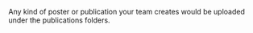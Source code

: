 Any kind of poster or publication your team creates would be uploaded under the publications folders. 
